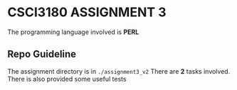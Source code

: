 # CSCI3180 ASSIGNMENT 3
The programming language involved is **PERL**

## Repo Guideline
The assignment directory is in `./assignment3_v2`
There are **2** tasks involved.
There is also provided some useful tests

